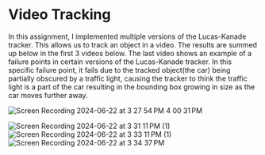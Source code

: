 # Video Tracking

In this assignment, I implemented multiple versions of the Lucas-Kanade tracker. This allows us to track an object in a video. The results are summed up below in the first 3 videos below. The last video shows an example of a failure points in certain versions of the Lucas-Kanade tracker. In this specific failure point, it fails due to the tracked object(the car) being partially obscured by a traffic light, causing the tracker to think the traffic light is a part of the car resulting in the bounding box growing in size as the car moves further away. 

![Screen Recording 2024-06-22 at 3 27 54 PM 4 00 31 PM](https://github.com/Jixi123/Computer_Vision/assets/86895390/7da06376-4ffc-4df2-8c62-3a60fc00e1d0)  

![Screen Recording 2024-06-22 at 3 31 11 PM (1)](https://github.com/Jixi123/Computer_Vision/assets/86895390/c8578da9-8a9a-4d2e-94b0-de6cb172735e)  
![Screen Recording 2024-06-22 at 3 33 11 PM (1)](https://github.com/Jixi123/Computer_Vision/assets/86895390/a1463e30-d0a7-4901-bbcc-6e30688c66dd)  
![Screen Recording 2024-06-22 at 3 34 37 PM](https://github.com/Jixi123/Computer_Vision/assets/86895390/7e078c62-9b2f-4f9c-96c5-7b5cb4bacb75)  
